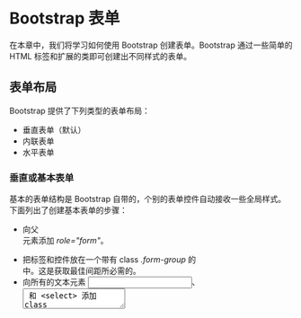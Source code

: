 # Bootstrap 表单

在本章中，我们将学习如何使用 Bootstrap 创建表单。Bootstrap 通过一些简单的 HTML 标签和扩展的类即可创建出不同样式的表单。

## 表单布局

Bootstrap 提供了下列类型的表单布局：

- 垂直表单（默认）
- 内联表单
- 水平表单

### 垂直或基本表单

基本的表单结构是 Bootstrap 自带的，个别的表单控件自动接收一些全局样式。下面列出了创建基本表单的步骤：

- 向父 <form> 元素添加 *role="form"*。
- 把标签和控件放在一个带有 class *.form-group* 的 <div> 中。这是获取最佳间距所必需的。
- 向所有的文本元素 <input>、<textarea> 和 <select> 添加 class ="*form-control*" 。

